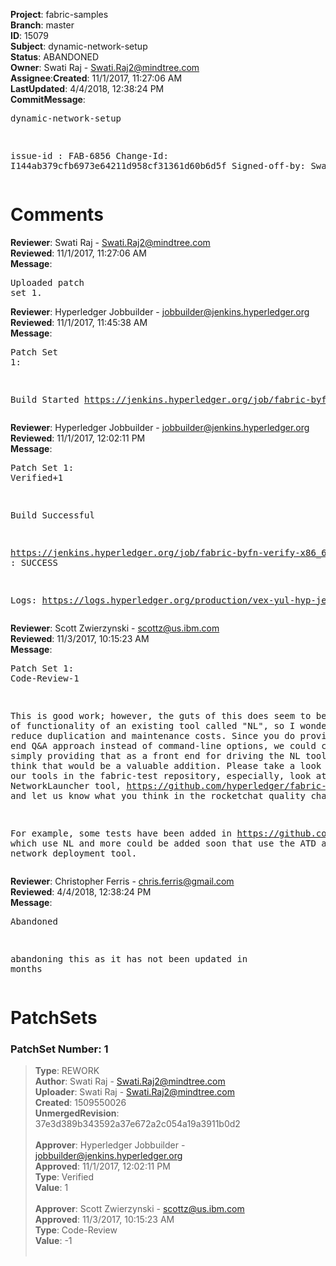 <strong>Project</strong>: fabric-samples</br><strong>Branch</strong>: master<br><strong>ID</strong>: 15079<br><strong>Subject</strong>: dynamic-network-setup<br><strong>Status</strong>: ABANDONED<br><strong>Owner</strong>: Swati Raj - Swati.Raj2@mindtree.com<br><strong>Assignee</strong>:<strong>Created</strong>: 11/1/2017, 11:27:06 AM<br><strong>LastUpdated</strong>: 4/4/2018, 12:38:24 PM<br><strong>CommitMessage</strong>:<br><pre>dynamic-network-setup

issue-id : FAB-6856
Change-Id: I144ab379cfb6973e64211d958cf31361d60b6d5f
Signed-off-by: SwatiRaj <Swati.Raj2@mindtree.com>
</pre><h1>Comments</h1><strong>Reviewer</strong>: Swati Raj - Swati.Raj2@mindtree.com<br><strong>Reviewed</strong>: 11/1/2017, 11:27:06 AM<br><strong>Message</strong>: <pre>Uploaded patch set 1.</pre><strong>Reviewer</strong>: Hyperledger Jobbuilder - jobbuilder@jenkins.hyperledger.org<br><strong>Reviewed</strong>: 11/1/2017, 11:45:38 AM<br><strong>Message</strong>: <pre>Patch Set 1:

Build Started https://jenkins.hyperledger.org/job/fabric-byfn-verify-x86_64/131/</pre><strong>Reviewer</strong>: Hyperledger Jobbuilder - jobbuilder@jenkins.hyperledger.org<br><strong>Reviewed</strong>: 11/1/2017, 12:02:11 PM<br><strong>Message</strong>: <pre>Patch Set 1: Verified+1

Build Successful 

https://jenkins.hyperledger.org/job/fabric-byfn-verify-x86_64/131/ : SUCCESS

Logs: https://logs.hyperledger.org/production/vex-yul-hyp-jenkins-3/fabric-byfn-verify-x86_64/131</pre><strong>Reviewer</strong>: Scott Zwierzynski - scottz@us.ibm.com<br><strong>Reviewed</strong>: 11/3/2017, 10:15:23 AM<br><strong>Message</strong>: <pre>Patch Set 1: Code-Review-1

This is good work; however, the guts of this does seem to be a subset of functionality of an existing tool called "NL", so I wonder if we can reduce duplication and maintenance costs. Since you do provide a front end Q&A approach instead of command-line options, we could consider simply providing that as a front end for driving the NL tool, if folks think that would be a valuable addition. Please take a look at some of our tools in the fabric-test repository, especially, look at our NetworkLauncher tool, https://github.com/hyperledger/fabric-test/tree/master/tools/NL, and let us know what you think in the rocketchat quality channel.

For example, some tests have been added in https://github.com/hyperledger/fabric-test/tree/master/tools/PTE/CITest which use NL and more could be added soon that use the ATD and the cello network deployment tool.</pre><strong>Reviewer</strong>: Christopher Ferris - chris.ferris@gmail.com<br><strong>Reviewed</strong>: 4/4/2018, 12:38:24 PM<br><strong>Message</strong>: <pre>Abandoned

abandoning this as it has not been updated in months</pre><h1>PatchSets</h1><h3>PatchSet Number: 1</h3><blockquote><strong>Type</strong>: REWORK<br><strong>Author</strong>: Swati Raj - Swati.Raj2@mindtree.com<br><strong>Uploader</strong>: Swati Raj - Swati.Raj2@mindtree.com<br><strong>Created</strong>: 1509550026<br><strong>UnmergedRevision</strong>: 37e3d389b343592a37e672a2c054a19a3911b0d2<br><br><strong>Approver</strong>: Hyperledger Jobbuilder - jobbuilder@jenkins.hyperledger.org<br><strong>Approved</strong>: 11/1/2017, 12:02:11 PM<br><strong>Type</strong>: Verified<br><strong>Value</strong>: 1<br><br><strong>Approver</strong>: Scott Zwierzynski - scottz@us.ibm.com<br><strong>Approved</strong>: 11/3/2017, 10:15:23 AM<br><strong>Type</strong>: Code-Review<br><strong>Value</strong>: -1<br><br></blockquote>